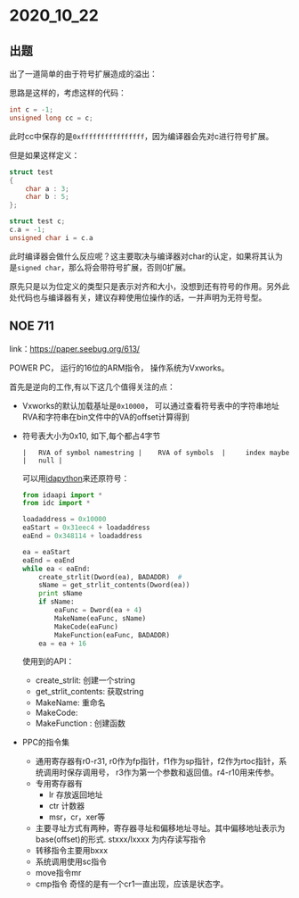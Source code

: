 # 2020_10_22

## 出题

出了一道简单的由于符号扩展造成的溢出：

思路是这样的，考虑这样的代码：
```c
int c = -1;
unsigned long cc = c;
```
此时cc中保存的是`0xffffffffffffffff`，因为编译器会先对c进行符号扩展。

但是如果这样定义：
```c
struct test
{
    char a : 3;
    char b : 5;
};

struct test c;
c.a = -1;
unsigned char i = c.a
```
此时编译器会做什么反应呢？这主要取决与编译器对char的认定，如果将其认为是`signed char`，那么将会带符号扩展，否则0扩展。

原先只是以为位定义的类型只是表示对齐和大小，没想到还有符号的作用。另外此处代码也与编译器有关，建议存粹使用位操作的话，一并声明为无符号型。

## NOE 711

link：https://paper.seebug.org/613/

POWER PC， 运行的16位的ARM指令， 操作系统为Vxworks。

首先是逆向的工作,有以下这几个值得关注的点：
- Vxworks的默认加载基址是`0x10000`， 可以通过查看符号表中的字符串地址RVA和字符串在bin文件中的VA的offset计算得到
- 符号表大小为0x10, 如下,每个都占4字节
    ```
    |   RVA of symbol namestring |    RVA of symbols  |     index maybe   |   null |
    ```
    可以用[idapython](https://www.hex-rays.com/products/ida/support/idapython_docs/)来还原符号：
    ```python
    from idaapi import *
    from idc import *
    
    loadaddress = 0x10000
    eaStart = 0x31eec4 + loadaddress
    eaEnd = 0x348114 + loadaddress
    
    ea = eaStart
    eaEnd = eaEnd
    while ea < eaEnd:
        create_strlit(Dword(ea), BADADDR)  # 
        sName = get_strlit_contents(Dword(ea))
        print sName
        if sName:
            eaFunc = Dword(ea + 4)
            MakeName(eaFunc, sName)
            MakeCode(eaFunc)
            MakeFunction(eaFunc, BADADDR)
        ea = ea + 16
    ```
    使用到的API：
    - create_strlit: 创建一个string
    - get_strlit_contents: 获取string
    - MakeName: 重命名
    - MakeCode:
    - MakeFunction : 创建函数

- PPC的指令集
    - 通用寄存器有r0-r31, r0作为fp指针，f1作为sp指针，f2作为rtoc指针，系统调用时保存调用号，
    r3作为第一个参数和返回值。r4-r10用来传参。
    - 专用寄存器有
        - lr 存放返回地址
        - ctr 计数器
        - msr，cr，xer等
    - 主要寻址方式有两种，寄存器寻址和偏移地址寻址。其中偏移地址表示为base(offset)的形式.
    stxxx/lxxxx 为内存读写指令
    - 转移指令主要用bxxx
    - 系统调用使用sc指令
    - move指令mr
    - cmp指令
    奇怪的是有一个cr1一直出现，应该是状态字。

